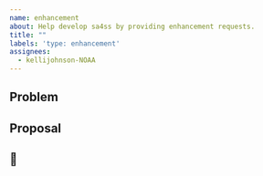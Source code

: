 ```yaml
---
name: enhancement
about: Help develop sa4ss by providing enhancement requests.
title: ""
labels: 'type: enhancement'
assignees:
  - kellijohnson-NOAA
---
```


## **Problem**


## **Proposal**


## **:cucumber:**

